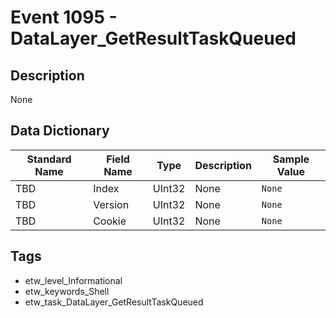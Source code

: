 # Event 1095 - DataLayer_GetResultTaskQueued

## Description
None

## Data Dictionary
|Standard Name|Field Name|Type|Description|Sample Value|
|---|---|---|---|---|
|TBD|Index|UInt32|None|`None`|
|TBD|Version|UInt32|None|`None`|
|TBD|Cookie|UInt32|None|`None`|

## Tags
* etw_level_Informational
* etw_keywords_Shell
* etw_task_DataLayer_GetResultTaskQueued